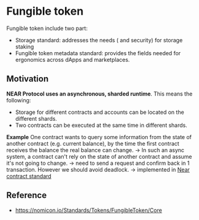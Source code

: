 # Fungible token

Fungible token include two part: 
+ Storage standard: addresses the needs ( and security) for storage staking
+ Fungible token metadata standard: provides the fields needed for ergonomics across dApps and marketplaces. 


## Motivation
**NEAR Protocol uses an asynchronous, sharded runtime**. This means the following:
+ Storage for different contracts and accounts can be located on the different shards.
+ Two contracts can be executed at the same time in different shards.

**Example**
One contract wants to query some information from the state of another contract (e.g. current balance), by the time the first contract receives the balance the real balance can change.
$\to$ In such an async system, a contract can't rely on the state of another contract and assume it's not going to change.
$\to$ need to send a request and confirm back in 1 transaction. However we should avoid deadlock. 
$\to$ implemented in  [Near contract standard](https://nomicon.io/Standards/Tokens/FungibleToken/Core#reference-level-explanation)


## Reference
+ https://nomicon.io/Standards/Tokens/FungibleToken/Core

